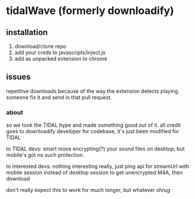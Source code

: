 # tidalWave (formerly downloadify)

## installation
1. download/clone repo
2. add your creds to javascripts/inject.js
3. add as unpacked extension to chrome

## issues
repetitive downloads because of the way the extension detects playing. someone fix it and send in that pull request.

### about
so we took the TIDAL hype and made something good out of it. all credit goes to downloadify developer for codebase, it's just been modified for TIDAL

to TIDAL devs: smart move encrypting(?) your sound files on desktop, but mobile's got no such protection.

to interested devs: nothing interesting really, just ping api for streamUrl with mobile session instead of desktop session to get unencrypted M4A, then download

don't really expect this to work for much longer, but whatever *shrug*


